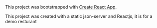 This project was bootstrapped with [Create React App](https://github.com/facebook/create-react-app).

This project was created with a static json-server and Reactjs, it is for a demo resturant
